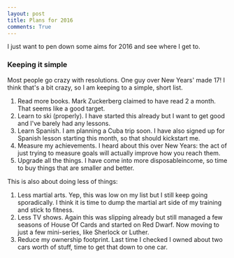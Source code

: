 ```yaml
---
layout: post
title: Plans for 2016
comments: True
---
```


I just want to pen down some aims for 2016 and see where I get to.

### Keeping it simple

Most people go crazy with resolutions. One guy over New Years' made 17! I think that's a bit crazy, so I am keeping to a simple, short list.

1. Read more books. Mark Zuckerberg claimed to have read 2 a month. That seems like a good target.
2. Learn to ski (properly). I have started this already but I want to get good and I've barely had any lessons.
3. Learn Spanish. I am planning a Cuba trip soon. I have also signed up for Spanish lesson starting this month, so that should kickstart me.
4. Measure my achievements. I heard about this over New Years: the act of just trying to measure goals will actually improve how you reach them.
5. Upgrade all the things. I have come into more disposableincome, so time to buy things that are smaller and better.


This is also about doing less of things:

1. Less martial arts. Yep, this was low on my list but I still keep going sporadically. I think it is time to dump the martial art side of my training and stick to fitness.
2. Less TV shows. Again this was slipping already but still managed a few seasons of House Of Cards and started on Red Dwarf. Now moving to just a few mini-series, like Sherlock or Luther.
3. Reduce my ownership footprint. Last time I checked I owned about two cars worth of stuff, time to get that down to one car. 